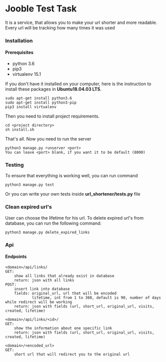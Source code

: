 # Jooble Test Task
It is a service, that allows you to make your url shorter and more readable.
Every url will be tracking how many times it was used

### Installation
#### Prerequisites
* python 3.6
* pip3
* virtualenv 15.1

If you don't have it installed on your computer, here is the instruction to install these packages in **Ubuntu18.04.03 LTS**.
```
sudo apt-get install python3.6
sudo apt-get install python3-pip
pip3 install virtualenv
```
Then you need to install project requirements.
```
cd <project directory>
sh install.sh
```
That's all. Now you need to run the server
```
python3 manage.py runserver <port>
You can leave <port> blank, if you want it to be default (8000)
```
### Testing
To ensure that everything is working well, you can run command
```
python3 manage.py test
```
Or you can write your own tests inside **url_shortener/tests.py** file

### Clean expired url's
User can choose the lifetime for his url. To delete expired url's from database, you can run the following command:
```
python3 manage.py delete_expired_links
```

### Api
#### Endpoints
```
<domain>/api/links/
GET:
    show all links that already exist in database
    return: json with all links
POST:
    insert link into database
    fields: original_url, url that will be encoded
            lifetime, int from 1 to 360, default is 90, number of days while redirect will be working
    return: json with fields (url, short_url, original_url, visits, created, lifetime)

<domain>/api/links/<id>/
GET:
    show the information about one specific link
    return: json with fields (url, short_url, original_url, visits, created, lifetime)

<domain>/<encoded_url>
GET:
    short url that will redirect you to the original url
```
